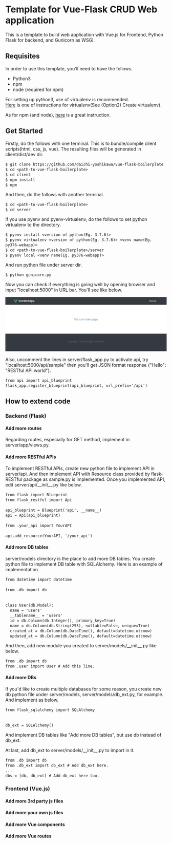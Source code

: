 # Template for Vue-Flask CRUD Web application

This is a template to build web application with Vue.js for Frontend, Python Flask for backend, and Gunicorn as WSGI.

## Requisites
In order to use this template, you'll need to have the follows.
* Python3
* npm
* node (required for npm)

For setting up python3, use of virtualenv is recommended.<br>
[Here](https://github.com/daichi-yoshikawa/python-boilerplate) is one of instructions for virtualenv(See (Option2) Create virtualenv).

As for npm (and node), [here](https://linuxize.com/post/how-to-install-node-js-on-ubuntu-18.04/) is a great instruction.

## Get Started

Firstly, do the follows with one terminal. This is to bundle/compile client scripts(html, css, js, vue). The resulting files will be generated in client/dist/dev dir.
```
$ git clone https://github.com/daichi-yoshikawa/vue-flask-boilerplate
$ cd <path-to-vue-flask-boilerplate>
$ cd client
$ npm install
$ npm
```

And then, do the follows with another terminal.
```
$ cd <path-to-vue-flask-boilerplate>
$ cd server
```
If you use pyenv and pyenv-virtualenv, do the follows to set python virtualenv to the directory.
```
$ pyenv install <version of python(Eg. 3.7.6)>
$ pyenv virtualenv <version of python(Eg. 3.7.6)> <venv name(Eg. py376-webapp)>
$ cd <path-to-vue-flask-boilerplate>/server
$ pyenv local <venv name(Eg. py376-webapp)>
```
And run python file under server dir.
```
$ python gunicorn.py
```

Now you can check if everything is going well by opening browser and input "localhost:5000" in URL bar. You'll see like below.<br>

![Image of sample page](https://raw.githubusercontent.com/daichi-yoshikawa/personal-assets/master/vue-flask-boilerplate/sample_page_screenshot.png)

Also, uncomment the lines in server/flask_app.py to activate api, try "localhost:5000/api/sample" then you'll get JSON format response {"Hello": "RESTful API world"}.
```
from api import api_blueprint
flask_app.register_blueprint(api_blueprint, url_prefix='/api')
```

## How to extend code
### Backend (Flask)
#### Add more routes
Regarding routes, especially for GET method, implement in server/app/views.py.

#### Add more RESTful APIs
To implement RESTful APIs, create new python file to implement API in server/api. And then implement API with Resource class provided by flask-RESTful package as sample.py is implemented. Once you implemented API, edit server/api/\_\_init\_\_.py like below.
```
from flask import Blueprint
from flask_restful import Api

api_blueprint = Blueprint('api', __name__)
api = Api(api_blueprint)

from .your_api import YourAPI

api.add_resource(YourAPI, '/your_api')
```

#### Add more DB tables
server/models directory is the place to add more DB tables. You create python file to implement DB table with SQLAlchemy. Here is an example of implementation.
```
from datetime import datetime

from .db import db


class User(db.Model):
  name = 'users'
  __tablename__ = 'users'
  id = db.Column(db.Integer(), primary_key=True)
  name = db.Column(db.String(255), nullable=False, unique=True)
  created_at = db.Column(db.DateTime(), default=datetime.utcnow)
  updated_at = db.Column(db.DateTime(), default=datetime.utcnow)
```

And then, add new module you created to server/models/\_\_init\_\_.py like below.
```
from .db import db
from .user import User # Add this line.
```

#### Add more DBs
If you'd like to create multiple databases for some reason, you create new db python file under server/models, server/models/db_ext.py, for example. And implement as below.
```
from flask_sqlalchemy import SQLAlchemy


db_ext = SQLAlchemy()
```
And implement DB tables like "Add more DB tables", but use db instead of db_ext.<br>

At last, add db_ext to server/models/\_\_init\_\_.py to import in it.
```
from .db import db
from .db_ext import db_ext # Add db_ext here.
...
dbs = [db, db_ext] # Add db_ext here too.
```

### Frontend (Vue.js)
#### Add more 3rd party js files
#### Add more your own js files
#### Add more Vue components
#### Add more Vue routes
